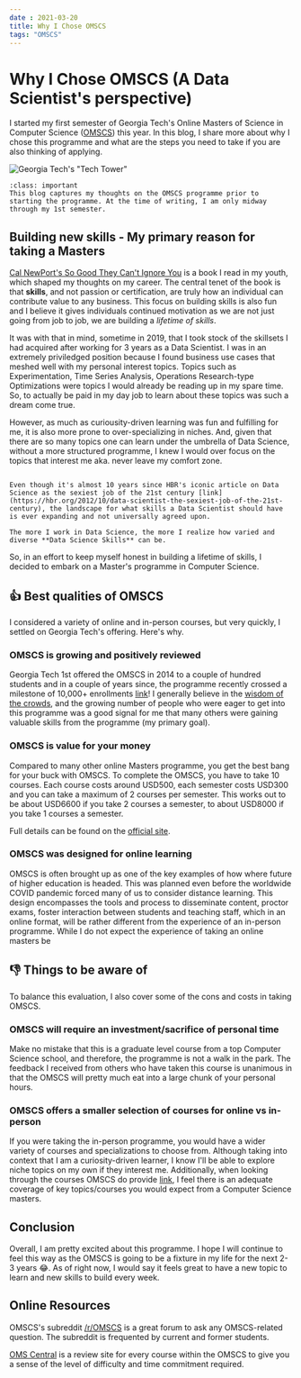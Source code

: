 ```yaml
---
date : 2021-03-20
title: Why I Chose OMSCS
tags: "OMSCS"
---
```

# Why I Chose OMSCS (A Data Scientist's perspective)
I started my first semester of Georgia Tech's Online Masters of Science in Computer Science ([OMSCS](https://omscs.gatech.edu/)) this year. In this blog, I share more about why I chose this programme and what are the steps you need to take if you are also thinking of applying. 

![Georgia Tech's "Tech Tower"](https://www.ajc.com/resizer/YlHasCQ3suejKGFN_F8zSJztgpU=/1066x600/cloudfront-us-east-1.images.arcpublishing.com/ajc/NNMZBF7F4VEBXHYFT2B4DWCWOQ.jpg)

```{admonition} Caveat
:class: important
This blog captures my thoughts on the OMSCS programme prior to starting the programme. At the time of writing, I am only midway through my 1st semester.
```

## Building new skills - My primary reason for taking a Masters
[Cal NewPort's So Good They Can't Ignore You](https://www.calnewport.com/books/so-good/) is a book I read in my youth, which shaped my thoughts on my career. The central tenet of the book is that **skills**, and not passion or certification, are truly how an individual can contribute value to any business. This focus on building skills is also fun and I believe it gives individuals continued motivation as we are not just going from job to job, we are building a *lifetime of skills*.

It was with that in mind, sometime in 2019, that I took stock of the skillsets I had acquired after working for 3 years as a Data Scientist. I was in an extremely priviledged position because I found business use cases that meshed well with my personal interest topics. Topics such as Experimentation, Time Series Analysis, Operations Research-type Optimizations were topics I would already be reading up in my spare time. So, to actually be paid in my day job to learn about these topics was such a dream come true. 

However, as much as curiousity-driven learning was fun and fulfilling for me, it is also more prone to over-specializing in niches. And, given that there are so many topics one can learn under the umbrella of Data Science, without a more structured programme, I knew I would over focus on the topics that interest me aka. never leave my comfort zone.

```{admonition} Side-note

Even though it's almost 10 years since HBR's iconic article on Data Science as the sexiest job of the 21st century [link](https://hbr.org/2012/10/data-scientist-the-sexiest-job-of-the-21st-century), the landscape for what skills a Data Scientist should have is ever expanding and not universally agreed upon. 

The more I work in Data Science, the more I realize how varied and diverse **Data Science Skills** can be.
```

So, in an effort to keep myself honest in building a lifetime of skills, I decided to embark on a Master's programme in Computer Science.

## 👍 Best qualities of OMSCS 
I considered a variety of online and in-person courses, but very quickly, I settled on Georgia Tech's offering. Here's why.

### OMSCS is growing and positively reviewed
Georgia Tech 1st offered the OMSCS in 2014 to a couple of hundred students and in a couple of years since, the programme recently crossed a milestone of 10,000+ enrollments [link](https://omscs.gatech.edu/prospective-students/numbers)! I generally believe in the [wisdom of the crowds](https://en.wikipedia.org/wiki/The_Wisdom_of_Crowds), and the growing number of people who were eager to get into this programme was a good signal for me that many others were gaining valuable skills from the programme (my primary goal).

### OMSCS is value for your money
Compared to many other online Masters programme, you get the best bang for your buck with OMSCS. To complete the OMSCS, you have to take 10 courses. Each course costs around USD500, each semester costs USD300 and you can take a maximum of 2 courses per semester. This works out to be about USD6600 if you take 2 courses a semester, to about USD8000 if you take 1 courses a semester.

Full details can be found on the [official site](https://www.bursar.gatech.edu/tuition-fees). 

### OMSCS was designed for online learning
OMSCS is often brought up as one of the key examples of how where future of higher education is headed. This was planned even before the worldwide COVID pandemic forced many of us to consider distance learning. This design encompasses the tools and process to disseminate content, proctor exams, foster interaction between students and teaching staff, which in an online format, will be rather different from the experience of an in-person programme. While I do not expect the experience of taking an online masters be  

## 👎 Things to be aware of
To balance this evaluation, I also cover some of the cons and costs in taking OMSCS.

### OMSCS will require an investment/sacrifice of personal time
Make no mistake that this is a graduate level course from a top Computer Science school, and therefore, the programme is not a walk in the park. The feedback I received from others who have taken this course is unanimous in that the OMSCS will pretty much eat into a large chunk of your personal hours. 

### OMSCS offers a smaller selection of courses for online vs in-person
If you were taking the in-person programme, you would have a wider variety of courses and specializations to choose from. Although taking into context that I am a curiosity-driven learner, I know I'll be able to explore niche topics on my own if they interest me. Additionally, when looking through the courses OMSCS do provide [link](https://omscs.gatech.edu/current-courses), I feel there is an adequate coverage of key topics/courses you would expect from a Computer Science masters.

## Conclusion
Overall, I am pretty excited about this programme. I hope I will continue to feel this way as the OMSCS is going to be a fixture in my life for the next 2-3 years 😂. As of right now, I would say it feels great to have a new topic to learn and new skills to build every week. 


## Online Resources
OMSCS's subreddit [/r/OMSCS](https://www.reddit.com/r/OMSCS/) is a great forum to ask any OMSCS-related question. The subreddit is frequented by current and former students.

[OMS Central](https://omscentral.com/) is a review site for every course within the OMSCS to give you a sense of the level of difficulty and time commitment required.